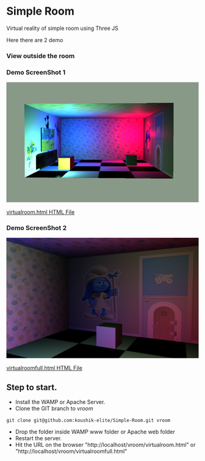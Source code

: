 # Simple Room
Virtual reality of simple room using Three JS

Here there are 2 demo

### View outside the room

### Demo ScreenShot 1

![ScreenShot 1](images/virtualroom_demo.png?raw=true "ScreenShot 1")

[virtualroom.html HTML File](/virtualroom.html)

### Demo ScreenShot 2

![ScreenShot 2](images/virtualroomfull_demo.png?raw=true "ScreenShot 2")

[virtualroomfull.html HTML File](/virtualroomfull.html)

## Step to start.

- Install the WAMP or Apache Server.
- Clone the GIT branch to *vroom* 
```
git clone git@github.com:koushik-elite/Simple-Room.git vroom
```
- Drop the folder inside WAMP www folder or Apache web folder
- Restart the server.
- Hit the URL on the browser "http://localhost/vroom/virtualroom.html" or "http://localhost/vroom/virtualroomfull.html"